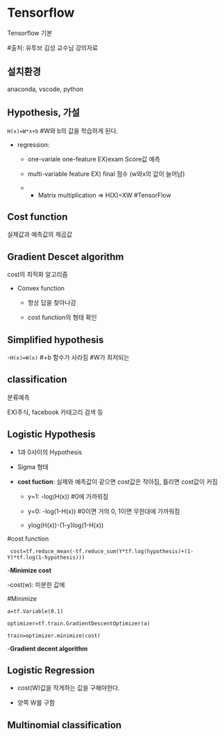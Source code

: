 # Tensorflow 
Tensorflow 기본

#출처: 유투브 김성 교수님 강의자료


**설치환경**
-------------
anaconda, vscode, python



**Hypothesis, 가설**  
-------------
`H(x)=W*x+b` #W와 b의 값을 학습하게 된다.

- regression:

  - one-variale one-feature EX)exam Score값 예측
  
  - multi-variable feature EX) final  점수 (w와x의 값이 늘어남)
    
  - - Matrix multiplication => H(X)=XW #TensorFlow



**Cost function** 
-------------
실제값과 예측값의 제곱값



**Gradient Descet algorithm**
-------------
cost의 최적화 알고리즘

- Convex function
  
  - 항상 답을 찾아나감
  
  - cost function의 형태 확인

  
  
**Simplified hypothesis**
-------------
  
 -`H(x)=W(x)` #+b 함수가 사라짐 #W가 최저되는 



**classification** 
-------------
분류예측

EX)주식, facebook 카테고리 검색 등



**Logistic Hypothesis**
-------------

- 1과 0사이의 Hypothesis

- Sigma 형태

- **cost fuction**: 실제와 예측값이 같으면 cost값은 작아짐, 틀리면 cost값이 커짐

   - y=1: -log(H(x)) #0에 가까워짐
   
   - y=0: -log(1-H(x)) #0이면 거의 0, 1이면 무한대에 가까워짐
   
   -   ylog(H(x))-(1-y)log(1-H(x))
   
 #cost function
 
 ` cost=tf.reduce_mean(-tf.reduce_sum(Y*tf.log(hypothesis)+(1-Y)*tf.log(1-hypothesis)))`
   
-**Minimize cost**

  -cost(w): 미분한 값에 
  
  #Minimize
 
  `a=tf.Variable(0.1)`
  
  `optimizer=tf.train.GradientDescentOptimizer(a)`
  
  `train=optimizer.minimize(cost)`
  
-**Gradient decent algorithm**




**Logistic Regression**
-------------

- cost(W)값을 작게하는 값을 구해야한다.

- 양쪽 W를 구함



**Multinomial classification**
-------------

  
  
   
   
   


